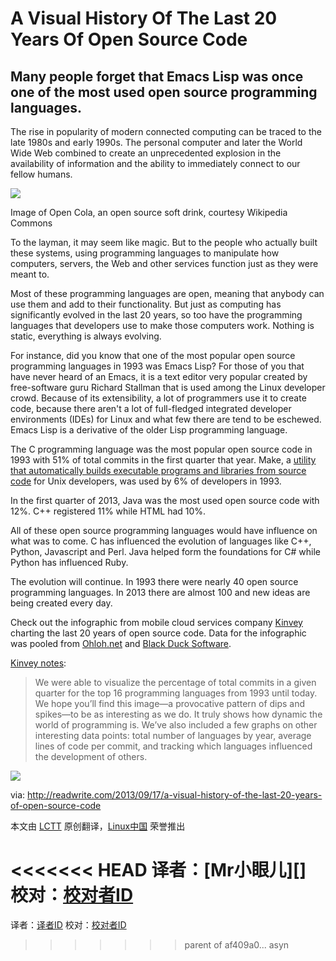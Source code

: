 A Visual History Of The Last 20 Years Of Open Source Code
==========
Many people forget that Emacs Lisp was once one of the most used open source programming languages. 
----------
The rise in popularity of modern connected computing can be traced to the late 1980s and early 1990s. The personal computer and later the World Wide Web combined to create an unprecedented explosion in the availability of information and the ability to immediately connect to our fellow humans. 

![](http://readwrite.com/files/opencola_wikipedia.jpg)

Image of Open Cola, an open source soft drink, courtesy Wikipedia Commons

To the layman, it may seem like magic. But to the people who actually built these systems, using programming languages to manipulate how computers, servers, the Web and other services function just as they were meant to.

Most of these programming languages are open, meaning that anybody can use them and add to their functionality. But just as computing has significantly evolved in the last 20 years, so too have the programming languages that developers use to make those computers work. Nothing is static, everything is always evolving. 

For instance, did you know that one of the most popular open source programming languages in 1993 was Emacs Lisp? For those of you that have never heard of an Emacs, it is a text editor very popular created by free-software guru Richard Stallman that is used among the Linux developer crowd. Because of its extensibility, a lot of programmers use it to create code, because there aren't a lot of full-fledged integrated developer environments (IDEs) for Linux and what few there are tend to be eschewed. Emacs Lisp is a derivative of the older Lisp programming language. 

The C programming language was the most popular open source code in 1993 with 51% of total commits in the first quarter that year. Make, a [utility that automatically builds executable programs and libraries from source code][1] for Unix developers, was used by 6% of developers in 1993.

In the first quarter of 2013, Java was the most used open source code with 12%. C++ registered 11% while HTML had 10%.

All of these open source programming languages would have influence on what was to come. C has influenced the evolution of languages like C++, Python, Javascript and Perl. Java helped form the foundations for C# while Python has influenced Ruby. 

The evolution will continue. In 1993 there were nearly 40 open source programming languages. In 2013 there are almost 100 and new ideas are being created every day. 

Check out the infographic from mobile cloud services company [Kinvey][2] charting the last 20 years of open source code. Data for the infographic was pooled from [Ohloh.net][3] and [Black Duck Software][4]. 

[Kinvey notes][5]:

> We were able to visualize the percentage of total commits in a given quarter for the top 16 programming languages from 1993 until today. We hope you’ll find this image—a provocative pattern of dips and spikes—to be as interesting as we do. It truly shows how dynamic the world of programming is. We’ve also included a few graphs on other interesting data points: total number of languages by year, average lines of code per commit, and tracking which languages influenced the development of others.

![](http://readwrite.com/files/open_source_code_history_kinvey_800.jpg)


via: http://readwrite.com/2013/09/17/a-visual-history-of-the-last-20-years-of-open-source-code

本文由 [LCTT][] 原创翻译，[Linux中国][] 荣誉推出

<<<<<<< HEAD
译者：[Mr小眼儿][] 校对：[校对者ID][]
=======
译者：[译者ID][] 校对：[校对者ID][]
>>>>>>> parent of af409a0... asyn

[LCTT]:https://github.com/LCTT/TranslateProject
[Linux中国]:http://linux.cn/portal.php
[译者ID]:http://linux.cn/space/译者ID
[校对者ID]:http://linux.cn/space/校对者ID

[1]:http://en.wikipedia.org/wiki/Make_(software)
[2]:http://www.kinvey.com/
[3]:http://www.ohloh.net/
[4]:http://www.blackducksoftware.com/
[5]:http://www.kinvey.com/blog/3242/a-brief-history-of-open-source-code-infographic
